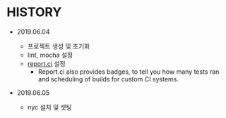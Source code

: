 # HISTORY

- 2019.06.04
  - 프로젝트 생성 및 초기화
  - lint, mocha 설정
  - [report.ci](https://report.ci/) 설정
    - Report.ci also provides badges, to tell you how many tests ran and scheduling of builds for custom CI systems.

- 2019.06.05
  - nyc 설치 및 셋팅
  